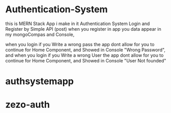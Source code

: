 # Authentication-System

this is MERN Stack App i make in it Authentication System Login and Register by Simple API (post) when you register in app you data appear in my mongoCompas and Console,

when you login if you Write a wrong pass the app dont allow for you to continue for Home Component, and Showed in Console "Wrong Password", and when you login if you Write a wrong User the app dont allow for you to continue for Home Component, and Showed in Console "User Not founded"
# authsystemapp
# zezo-auth
